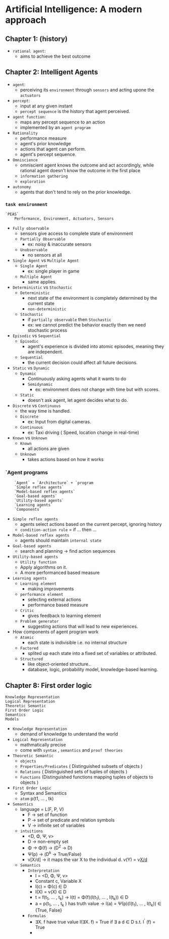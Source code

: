 # Artificial Intelligence: A modern approach

## Chapter 1: (history)

-   `rational agent`:
    -   aims to achieve the best outcome
## Chapter 2: Intelligent Agents

-   `agent`:
    -   perceiving its `environment` through `sensors`  and acting upone the `actuators`
-   `percept`:
    -   input at any given instant
    -   `percept sequence` is the history that agent perceived.
-   `agent function`:
    -   maps any percept sequence to an action
    -   implemented by an `agent program`
-   `Rationality`
    -   performance measure
    -   agent's prior knowledge
    -   actions that agent can perform.
    -   agent's percept sequence.
-   `Omniscience`
    -   omniscient agent knows the outcome and act accordingly, while rational agent doesn't
    know the outcome in the first place
    -   `information gathering`
    -   `exploration`
-   `autonomy`
    -   agents that don't tend to rely on the prior knowledge.
###   `task environment`
    `PEAS`
        Performance, Environment, Actuators, Sensors
    
    
-   `Fully observable` 
    -   sensors give access to complete state of environment
    -   `Partially Observable`
        -   ex: noisy & inaccurate sensors
    -   `Unobservable`
        -   no sensors at all
-   `Single Agent` vs `Multiple Agent`
    -   `Single Agent`  
        -   ex: single player in game
    -   `Multiple Agent`
        -   same applies.
-   `Deterministic` vs `Stochastic`
    -   `Deterministic`
        -   next state of the environment is completely determined by
        the current state
        -   `non-deterministic`
    -   `Stochastic`
        -   if `partially observable` then `Stochastic`
        -   ex: we cannot predict the behavior exactly then we need stochastic process
-   `Episodic` vs `Sequential`
    -   `Episodic` 
        -   agent's experience is divided into atomic episodes, meaning they are independent.
    -   `Sequential`
        -   the current decision could affect all future decisions.
-   `Static` vs `Dynamic`
    -   `Dynamic`
        -   Continuously asking agents what it wants to do
        -   `Semidynamic`
            -   ex: environment does not change with time but with scores.
    -   `Static`
        -   doesn't ask agent, let agent decides what to do.
-   `Discrete` vs `Continuous`
    -   the way time is handled.
    -   `Discrete`
        -   ex: Input from digital cameras.
    -   `Continuous`
        -   ex: Taxi driving ( Speed, location change in real-time)
-   `Known` vs `Unknown`
    -   `Known`
        -   all actions are given
    -   `Unknown`
        -   takes actions based on how it works
### `Agent programs
        `Agent` = `Architecture` + `program
        `Simple reflex agents`
        `Model-based reflex agents`
        `Goal-based agents`
        `Utility-based agents`
        `Learning agents`
        `Components`

-   `Simple reflex agents`
    -   agents select actions based on the current percept, ignoring history
    -   `condition-action rule` = if ... then ...
-   `Model-based reflex agents`
    -   agents should maintain `internal state`
-   `Goal-based agents`
    -   search and planning -> find action sequences
-   `Utility-based agents`
    -   `Utility function`
    -   Apply algorithms on it.
    -   A more performanced based measure
-   `Learning agents`
    -   `Learning element`
        -   making improvements
    -   `performance element`
        -   selecting external actions 
        -   performance based measure 
    -   `Critic`
        -   gives feedback to learning element
    -   `Problem generator`
        -   suggesting actions that will lead to new experiences.
-   How components of agent program work
    -   `Atomic`
        -   each state is indivisible i.e. no internal structure
    -   `Factored`
        -   splited up each state into a fixed set of variables or attributed.
    -   `Structured`
        -   like object-oriented structure..
        -   database, logic, probability model, knowledge-based learning.
        
## Chapter 8: First order logic     
    Knowledge Representation
    Logical Representation
    Theoretic Semantic
    First Order Logic
    Semantics
    Models

-   `Knowledge Representation`
    -   demand of knowledge to understand the world
-   `Logical Representation`
    -   mathmatically precise
    -   come with `syntax` , `semantics` and `proof theories`
-   `Theoretic Semantic`
    -   `objects`
    -   `Properties/Predicates`  ( Distinguished subsets of objects )
    -   `Relations` ( Distinguished sets of tuples of objects )
    -   `Functions` (Distinguished functions mapping tuples of objects to objects )
-   `First Order Logic`
    -   Syntax and Semantics
    -   `atom` p(t1, ... , tk)
-   `Semantics`
    -   language = L(F, P, V)
        -   F -> set of function
        -   P -> set of predicate and relation symbols
        -   V -> infinite set of variables
    -   `intuitions`
        -   <D, Φ, Ψ, v>
        -   D -> non-empty set
        -   Φ -> Φ(f) -> (D<sup>2</sup> -> D) 
        -   Ψ(p) -> (D<sup>k</sup> -> True/False)  
        -   v[X/d] -> it maps the var X to the individual d.  v(Y) = v[X/d](Y)
    -   `Semantics`
        -   `Interpretation` 
            -   I = <D, Φ, Ψ, v>
            -   Constant c, Variable X
            -   I(c) = Φ(c) ∈ D
            -   I(X) = v(X) ∈ D
            -   t = f(t<sub>1</sub>, ... , t<sub>k</sub>)
            -> I(t) = Φ(f)(I(t<sub>1</sub>), ... , I(t<sub>k</sub>)) ∈ D
            -   a = p(t<sub>1</sub>, ... , t<sub>k</sub> ) has truth value
            -> I(a) = Ψ(p)(I(t<sub>1</sub>), ... , I(t<sub>k</sub>)) ∈ {True, False}
        -   `Formulas`
            - ∃X. f have true value I(∃X. f) = True if ∃ a d ∈ D s.t. I<sup>'</sup> (f) = True
            - 

            

    
    
    
    
    
    
    
    
    
    
    
    
